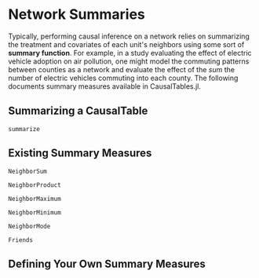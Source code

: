 # Network Summaries

Typically, performing causal inference on a network relies on summarizing the treatment and covariates of each unit's neighbors using some sort of **summary function**. For example, in a study evaluating the effect of electric vehicle adoption on air pollution, one might model the commuting patterns between counties as a network and evaluate the effect of the *sum* the number of electric vehicles commuting into each county. The following documents summary measures available in CausalTables.jl.

## Summarizing a CausalTable

```@docs
summarize
```

## Existing Summary Measures

```@docs
NeighborSum
```

```@docs
NeighborProduct
```

```@docs
NeighborMaximum
```

```@docs
NeighborMinimum
```

```@docs
NeighborMode
```

```@docs
Friends
```

## Defining Your Own Summary Measures


